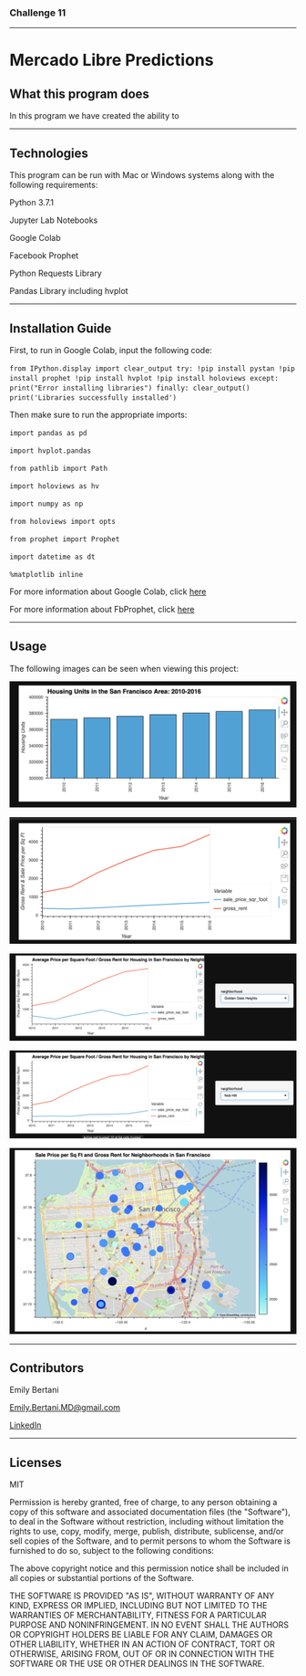 ### Challenge 11


---


# Mercado Libre Predictions

## What this program does

In this program we have created the ability to 

---

## Technologies

This program can be run with Mac or Windows systems along with the following requirements:

Python 3.7.1

Jupyter Lab Notebooks

Google Colab

Facebook Prophet

Python Requests Library

Pandas Library including hvplot



---


## Installation Guide

First, to run in Google Colab, input the following code:

`from IPython.display import clear_output
try:
  !pip install pystan
  !pip install prophet
  !pip install hvplot
  !pip install holoviews
except:
  print("Error installing libraries")
finally:
  clear_output()
  print('Libraries successfully installed')`
  
Then make sure to run the appropriate imports:

`import pandas as pd`

`import hvplot.pandas`

`from pathlib import Path`

`import holoviews as hv`

`import numpy as np`

`from holoviews import opts`

`from prophet import Prophet`

`import datetime as dt`

`%matplotlib inline`


For more information about Google Colab, click [here](https://colab.research.google.com/?utm_source=scs-index)

For more information about FbProphet, click [here](https://facebook.github.io/prophet/)


---


## Usage


The following images can be seen when viewing this project:

![Bar Graph of Housing Unit Prices per Year in San Francisco](https://github.com/EmilyBertani/Challenge_6/blob/main/Bar_graph.png)

![Line Graph of Sale Price per Square Foot and Gross Rent Comparisons](https://github.com/EmilyBertani/Challenge_6/blob/main/Line_graph.png)

![Line Graph of Sale Price per Square Foot and Gross Rent Comparisons by Neighborood](https://github.com/EmilyBertani/Challenge_6/blob/main/Line_graph_widget_1.png)

![Line Graph of Sale Price per Square Foot and Gross Rent Comparisons by Neighborood](https://github.com/EmilyBertani/Challenge_6/blob/main/Line_graph_widget_2.png)

![Map View of San Francisco Comparing Sale Price per Square Foot and Gross Rent](https://github.com/EmilyBertani/Challenge_6/blob/main/Map_view.png)

---


## Contributors

Emily Bertani

Emily.Bertani.MD@gmail.com

[LinkedIn](https://www.linkedin.com/feed/)

---

## Licenses

MIT

Permission is hereby granted, free of charge, to any person obtaining a copy of this software and associated documentation files (the "Software"), to deal in the Software without restriction, including without limitation the rights to use, copy, modify, merge, publish, distribute, sublicense, and/or sell copies of the Software, and to permit persons to whom the Software is furnished to do so, subject to the following conditions:

The above copyright notice and this permission notice shall be included in all copies or substantial portions of the Software.

THE SOFTWARE IS PROVIDED "AS IS", WITHOUT WARRANTY OF ANY KIND, EXPRESS OR IMPLIED, INCLUDING BUT NOT LIMITED TO THE WARRANTIES OF MERCHANTABILITY, FITNESS FOR A PARTICULAR PURPOSE AND NONINFRINGEMENT. IN NO EVENT SHALL THE AUTHORS OR COPYRIGHT HOLDERS BE LIABLE FOR ANY CLAIM, DAMAGES OR OTHER LIABILITY, WHETHER IN AN ACTION OF CONTRACT, TORT OR OTHERWISE, ARISING FROM, OUT OF OR IN CONNECTION WITH THE SOFTWARE OR THE USE OR OTHER DEALINGS IN THE SOFTWARE.

